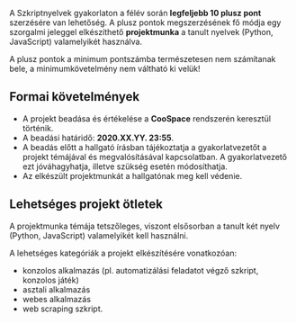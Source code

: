 <style>
	h1:first-of-type { display: none; }
</style>

# Szkriptnyelvek gyakorlat - Szorgalmi projektmunka

A Szkriptnyelvek gyakorlaton a félév során **legfeljebb 10 plusz pont** szerzésére van lehetőség. A plusz pontok megszerzésének fő módja egy szorgalmi jeleggel elkészíthető **projektmunka** a tanult nyelvek (Python, JavaScript) valamelyikét használva.

A plusz pontok a minimum pontszámba természetesen nem számítanak bele, a minimumkövetelmény nem váltható ki velük!


## Formai követelmények

* A projekt beadása és értékelése a **CooSpace** rendszerén keresztül történik.
* A beadási határidő: **2020.XX.YY. 23:55**.
* A beadás előtt a hallgató írásban tájékoztatja a gyakorlatvezetőt a projekt témájával és megvalósításával kapcsolatban. A gyakorlatvezető ezt jóváhagyhatja, illetve szükség esetén módosíthatja.
* Az elkészült projektmunkát a hallgatónak meg kell védenie.


## Lehetséges projekt ötletek

A projektmunka témája tetszőleges, viszont elsősorban a tanult két nyelv (Python, JavaScript) valamelyikét kell használni.

A lehetséges kategóriák a projekt elkészítésére vonatkozóan:

* konzolos alkalmazás (pl. automatizálási feladatot végző szkript, konzolos játék)
* asztali alkalmazás
* webes alkalmazás
* web scraping szkript. 